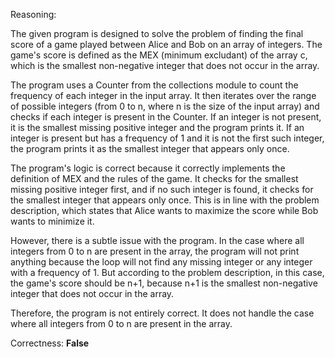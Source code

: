 Reasoning:

The given program is designed to solve the problem of finding the final score of a game played between Alice and Bob on an array of integers. The game's score is defined as the MEX (minimum excludant) of the array c, which is the smallest non-negative integer that does not occur in the array.

The program uses a Counter from the collections module to count the frequency of each integer in the input array. It then iterates over the range of possible integers (from 0 to n, where n is the size of the input array) and checks if each integer is present in the Counter. If an integer is not present, it is the smallest missing positive integer and the program prints it. If an integer is present but has a frequency of 1 and it is not the first such integer, the program prints it as the smallest integer that appears only once.

The program's logic is correct because it correctly implements the definition of MEX and the rules of the game. It checks for the smallest missing positive integer first, and if no such integer is found, it checks for the smallest integer that appears only once. This is in line with the problem description, which states that Alice wants to maximize the score while Bob wants to minimize it.

However, there is a subtle issue with the program. In the case where all integers from 0 to n are present in the array, the program will not print anything because the loop will not find any missing integer or any integer with a frequency of 1. But according to the problem description, in this case, the game's score should be n+1, because n+1 is the smallest non-negative integer that does not occur in the array.

Therefore, the program is not entirely correct. It does not handle the case where all integers from 0 to n are present in the array.

Correctness: **False**